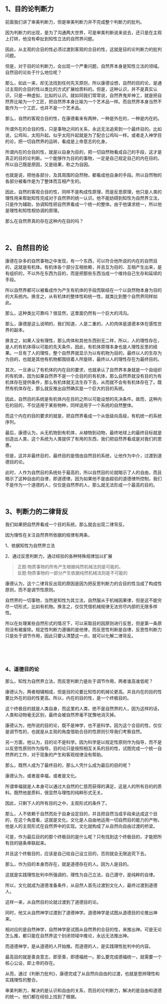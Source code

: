 <h2>1、目的论判断力</h2><p>前面我们讲了审美判断力，但是审美判断力并不完成整个判断力的批判。</p><p>因为判断力的出现，是为了沟通两大世界，可是审美判断说来说去，还只是在主观上打转，他没有牵扯到知性立法的自然界问题。</p><p>因此，从主观的合目的性必须过渡到客观的合目的性，这就是目的论判断力的批判问题。</p><p>但是，对于目的论判断力，会出现一个严重问题，自然界本身是知性立法的领域。自然目的论处于什么地位呢？</p><p>那么，如此一来，却无法找到任何先天原则，所以康德设想，自然的目的论，是通过主观的合目的性以类比的方式扩展给质料的。但是，这种认识，并不是真实认识，只是一种虚拟，比拟的认识。就如同我们常常说，自然界鬼斧神工，就是把自然界比喻为一个工匠，把自然界本身比喻为一个艺术品一样。而自然界本身当然不能作为一个工匠，也并不是一个艺术品。</p><p>那么，自然的客观合目的性，在康德看来有两种，一种是外在的，一种是内在的。</p><p>所谓外在的合目的性，只是事物之间的关系，永远无法追索到一个最终目的。比如说，公鸡叫，太阳升起。似乎太阳升起就是为了配合公鸡叫一样。或者走入神学目的论，把一切自然界的运转，看成是上帝意志的化身。</p><p>所谓内在的合目的性，就是以自身为目的，把一切自然物看成自己的手段，这才是真正的目的论判断。一个能够作为目的的事物，一定是自己规定自己的内在目的。所以自己既是原因，又是结果，称之为自因。</p><p>也就是说，把他各部分，及其周围的自然物，都看成他自身的手段。所以自然物的各部分被看作是为了整体而互相产生的。</p><p>因此，自然的客观合目的性，同样不是构成性原理，而是反思原理，他只是人类的理性用来帮助知性完成对于自然界的统一认识。他不能妨碍到知性为自然界立法，只是作为辅助，协调知性把自然界看成一个统一的整体。由于他谋求统一，所以他是理性和知性相协调的原理。</p><p>那么在自然界真的存在这种内在目的吗？<br></p><p><br></p><h2>2、自然目的论</h2><p>康德在杂多的自然事物之中发现，有一个东西，可以符合他所说的内在的自然目的，这就是有机体。有机体各个部分互相依赖，并且互为目的、互相产生出来，是有组织的，不以外在东西为目的，而是把那些东西当成一个维持自己生存和延续的手段。</p><p>所以自然界都可以被看成作为产生有机体的手段而联结在一个以自然物本身为目的的大系统内。换言之，从有机体的整体性和统一性，就类比到整个自然界同样如此。</p><p>那么，这种类比可靠吗？很显然，这里面仍然有一个巨大的鸿沟。</p><p>那么，康德是这么说明的，我们知道，人是二重的，人的肉体是道德本体在感性世界的副本。</p><p>换言之，如果人没有理性，那么肉体和其他东西别无二样，所以，人的理性存在，是人的有机体得以可能的先天条件。因此，有机体原理本身也是人理性反思的结果。一旦有了人的理性，整个自然界就显示为以有机物为目的，最终以人的生存为为目的，也就是其他有机物都围绕着人所旋转，最终以人的理性存在为最终目的。</p><p>其次，一旦承认了有机体的内在目的要求，也就承认了自然界本身就是一个自组织的有机体，因为如果自然界不是一个合目的的有机体，那么自然界就没有目的为有机体存在提供条件，那么有机体就无法生存下去，从而就不会有有机体存在了。既然有机体存在，那么就反推出自然确实是一个巨大的目的系统。</p><p>因此，自然目的系统是有机体内在目的之所以可能设想的先决条件。故而，这种内在的目的，不仅适用于某些物种，同样适用于一个系统的自然整体。</p><p>而这个内在的目的要求的就是，把自然界看成一个从低级向高级，有机统一的系统序列。</p><p>最后，康德认为，从无机物到有机体，从植物到动物，最终地球上的最终目标就是创造出人类，这个系统为人类提供了有用的东西，我们把自然界看成是对我们的恩惠。</p><p>但是，这并非最终目的，最终目的是借由自然目的系统，让他作为中介，过渡到道德目的论。</p><p>此时，人作为自然目的系统处于最高的，所以自然目的论就暗示了人的自由，而且暗示了这种自由的自律，即道德律。因为如果他不是由超验的道德律所控制，我们不是作为一个道德的人，仅仅是自然界的人，那么就无法形成一个最高的目的。</p><p><br></p><h2>3、判断力的二律背反</h2><p>我们如果把自然界看成一个目的系统，那么就会出现二律背反。</p><p>因为理性在关注自然界所依据的规律有两条，</p><p>1、依据知性为自然界立法</p><p>2、通过反思判断力，通过经验的各种特殊规律加以扩展</p><blockquote>正题:物质事物的所有产生根据纯然机械法则是可能的。<br>反题:物质事物的一部分产生依据纯然机械法则是不可能的</blockquote><p>康德认为，这个二律背反出现的原因是因为把反思判断力的合目的性当成了构成性原则，而不是调节性原则。</p><p>自然界的一切事物，当然是知性为其立法，自然服从于机械因果律，但是这不能穷尽一切形式，比如有机物。换言之，仅仅凭借机械规律无法穷尽内部的无限多样性。</p><p>所以在处理某些自然形式的情况下，可以采取目的因原则进行反思，但是第一条原则没有被废除。规定性判断力遵循的是他律，而反思性判断是自律，反思性判断力只是处于调节作用，因此只要认清楚这一点，就可以化解二律背反。</p><p><br></p><p><br></p><h3>4、道德目的论</h3><p>那么，知性为自然界立法，而反思判断力是处于调节作用，两者谁高谁低呢？</p><p>康德认为，两者相辅相成，但是目的论要比知性的机械论更高。并且内在的目的性要比外在的目的性更高。所以，内在的目的性，是一个终极目的。</p><p>这个终极目的就是人类自身，而这里的人类，绝不是自然界的人，因为这样的话，人类和动物毫无区别，最终会被自然界毫不犹豫地消灭掉。</p><p>康德认为，他所说的目的论，既不是神学，也不是科学。因为这个合目的性，仅仅是调节性的，也就是从主观的角度借助合目的性原则引导我们考察自然。</p><p>另一方面，他认为，目的论不是科学。因为科学是以规定性原则作为指导，而不是以反思性原则作为指导。目的论只是按照相互关系的目的性，试图完成一个统一自然界的工作，对于现象的产生和客观规律没有帮助。</p><p>那么，既然人成为了最终目的，那么人凭什么成为最后的目的呢？</p><p>康德认为，或者是幸福，或者是文化。</p><p>所谓幸福就是人本身可以通过大自然的仁慈而获得的满足，这是人的所有目的的质料。既然他是质料，很显然与理性的纯粹形式无关。</p><p>因此，只剩下人的所有目的之中，主观形式的条件了。</p><p>那么，人不依赖于自然而处于自身设定目的，并且把自然当成手段来达成这个目的，在这个角度看，这就是文化。文化是人自由地运用一切自然目的能力的产物，他是人的主观形式在自然界中的实现。文化就构成了从自然向自由过渡的桥梁。</p><p>可是，作为最后目的的那个终极目的是什么呢？只有找到这个终极目的，才能把所有目的链条串联起来。</p><p>并且这个终极目的，应该是自己给自己设立目的，否则就会无限追究下去。</p><p>那么，作为目的本身而存在，就是道德存在的人。因为人是目的。</p><p>这就是实践理性批判中所强调的，理性为自己立法，自己遵守，是纯粹的自律。</p><p>所以，文化就成为道德准备条件，从自然人首先过渡到文化人，最终过渡到道德人。</p><p>这样一来，从自然目的论就过渡到了道德目的论。</p><p>同时，他又从自然神学过渡到了道德神学。道德神学是试图从道德目的论推出神来。</p><p>相对应的是自然神学，自然神学是试图从自然界的合目的性，来推出神。可是无论怎么推，都只能在自然界这个封闭领域中推论，永远无法推出神。</p><p>而道德神学，是从道德的人开始推。而道德的人，是实践理性批判中的内容。</p><p>最高目的就是善良意志，即至善，即德福统一。那么要完成德福统一，就需要一个核心公设，即上帝的存在。</p><p>从而，通过《判断力批判》，康德完成了从自然向自由的过渡，也就是思辨理性和实践理性的整合。</p><p>审美判断力，解决的是认识和自由的关系，而目的论判断力，解决的是自由和道德的统一。他们都在经验上找到了根据。</p>